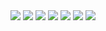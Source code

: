 <img src="https://capsule-render.vercel.app/api?type=waving&height=300&color=87cefa&text=This%20is%20Hyeonsik's%20Github&animation=fadeIn"/>

<img src="https://img.shields.io/badge/Python-3776AB?style=flat&logo=Python&logoColor=white" />
<img src="https://img.shields.io/badge/Pytorch-EE4C2C?style=flat&logo=Pytorch&logoColor=white" />
<img src="https://img.shields.io/badge/SQL-4479A1?style=flat&logo=MySQL&logoColor=white" />
<img src="https://img.shields.io/badge/Excel-217346?style=flat&logo=Microsoft Excel&logoColor=white" />
<img src="https://img.shields.io/badge/Jupyter-F37626?style=flat&logo=Jupyter&logoColor=white" />
<img src="https://img.shields.io/badge/VSCode-007ACC?style=flat&logo=Visual Studio Code&logoColor=white" />





